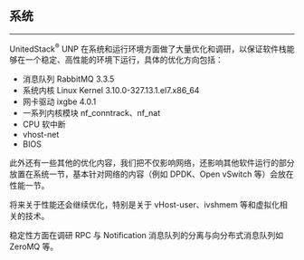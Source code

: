 ## 系统

---

UnitedStack<sup>®</sup> UNP 在系统和运行环境方面做了大量优化和调研，以保证软件栈能够在一个稳定、高性能的环境下运行，具体的优化方向包括：

 - 消息队列 RabbitMQ 3.3.5
 - 系统内核 Linux Kernel 3.10.0-327.13.1.el7.x86_64
 - 网卡驱动 ixgbe 4.0.1
 - 一系列内核模块 nf_conntrack、nf_nat
 - CPU 软中断
 - vhost-net
 - BIOS

此外还有一些其他的优化内容，我们把不仅影响网络，还影响其他软件运行的部分放置在系统一节，基本针对网络的内容（例如 DPDK、Open vSwitch 等）会放在性能一节。

将来关于性能还会继续优化，特别是关于 vHost-user、ivshmem 等和虚拟化相关的技术。

稳定性方面在调研 RPC 与 Notification 消息队列的分离与向分布式消息队列如 ZeroMQ 等。